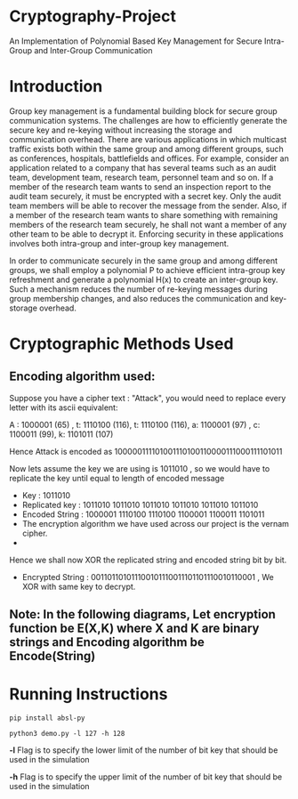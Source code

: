 # Cryptography-Project
An Implementation of Polynomial Based Key Management for Secure Intra-Group and Inter-Group Communication

# Introduction

Group key management is a fundamental building block for secure group communication systems. The challenges are how to efficiently generate the secure key and re-keying without increasing the storage and communication overhead. There are various applications in which multicast traffic exists both within the same group and among different groups, such as conferences, hospitals, battlefields and offices. For example, consider an application related to a company that has several teams such as an audit team, development team, research team, personnel team and so on. If a member of the research team wants to send an inspection report to the audit team securely, it must be encrypted with a secret key. Only the audit team members will be able to recover the message from the sender. Also, if a member of the research team wants to share something with remaining members of the research team securely, he shall not want a member of any other team to be able to decrypt it. Enforcing security in these applications involves both intra-group and inter-group key management.

In order to communicate securely in the same group and among different groups, we shall employ a polynomial P to achieve efficient intra-group key refreshment and generate a polynomial H(x) to create an inter-group key. Such a mechanism reduces the number of re-keying messages during group membership changes, and also reduces the communication and key-storage overhead.

# Cryptographic Methods Used

## Encoding algorithm used:
Suppose you have a cipher text : "Attack", you would need to replace every letter with its ascii equivalent:

A : 1000001 (65) , t: 1110100 (116), t: 1110100 (116), a: 1100001 (97) , c: 1100011 (99), k: 1101011 (107)

Hence Attack is encoded as 100000111101001110100110000111000111101011

Now lets assume the key we are using is 1011010 , so we would have to replicate the key until equal to length
of encoded message

- Key : 1011010
- Replicated key : 1011010 1011010 1011010 1011010 1011010 1011010
- Encoded String : 1000001 1110100 1110100 1100001 1100011 1101011
- The encryption algorithm we have used across our project is the vernam cipher.
- 
Hence we shall now XOR the replicated string and encoded string bit by bit.
- Encrypted String : 001101101011100101110011101101110010110001 , We XOR with same key to decrypt.

## Note: In the following diagrams, Let encryption function be E(X,K) where X and K are binary strings and Encoding algorithm be Encode(String)

# Running Instructions
```
pip install absl-py

python3 demo.py -l 127 -h 128
```
**-l** Flag is to specify the lower limit of the number of bit key that should be used in the simulation

**-h** Flag is to specify the upper limit of the number of bit key that should be used in the simulation
